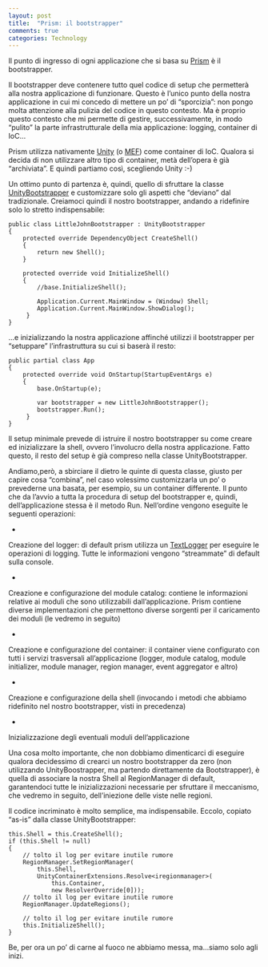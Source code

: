 ```yaml
---
layout: post
title:  "Prism: il bootstrapper"
comments: true
categories: Technology
---
```



Il punto di ingresso di ogni applicazione che si basa su [Prism](http://compositewpf.codeplex.com/) è il bootstrapper.

Il bootstrapper deve contenere tutto quel codice di setup che permetterà alla nostra applicazione di funzionare. Questo è l&#8217;unico punto della nostra applicazione in cui mi concedo di mettere un po&#8217; di &#8220;sporcizia&#8221;: non pongo molta attenzione alla pulizia del codice in questo contesto. Ma è proprio questo contesto che mi permette di gestire, successivamente, in modo &#8220;pulito&#8221; la parte infrastrutturale della mia applicazione: logging, container di IoC&#8230;

Prism utilizza nativamente [Unity](http://unity.codeplex.com/) (o [MEF](http://mef.codeplex.com/)) come container di IoC. Qualora si decida di non utilizzare altro tipo di container, metà dell&#8217;opera è già &#8220;archiviata&#8221;. E quindi partiamo così, scegliendo Unity :-)

Un ottimo punto di partenza è, quindi, quello di sfruttare la classe [UnityBootstrapper](http://msdn.microsoft.com/en-us/library/microsoft.practices.composite.unityextensions.unitybootstrapper.aspx) e customizzare solo gli aspetti che &#8220;deviano&#8221; dal tradizionale. Creiamoci quindi il nostro bootstrapper, andando a ridefinire solo lo stretto indispensabile:

```
public class LittleJohnBootstrapper : UnityBootstrapper     
{
    protected override DependencyObject CreateShell()
    {
        return new Shell();
    }

    protected override void InitializeShell()
    {
        //base.InitializeShell();

        Application.Current.MainWindow = (Window) Shell;
        Application.Current.MainWindow.ShowDialog();
     }
}

```

&#8230;e inizializzando la nostra applicazione affinché utilizzi il bootstrapper per &#8220;setuppare&#8221; l&#8217;infrastruttura su cui si baserà il resto:

```
public partial class App     
{
    protected override void OnStartup(StartupEventArgs e)
    {
        base.OnStartup(e);

        var bootstrapper = new LittleJohnBootstrapper();
        bootstrapper.Run();
     }
}

```

Il setup minimale prevede di istruire il nostro bootstrapper su come creare ed inizializzare la shell, ovvero l&#8217;involucro della nostra applicazione. Fatto questo, il resto del setup è già compreso nella classe UnityBootstrapper.

Andiamo,però, a sbirciare il dietro le quinte di questa classe, giusto per capire cosa &#8220;combina&#8221;, nel caso volessimo customizzarla un po&#8217; o prevederne una basata, per esempio, su un container differente.
Il punto che da l&#8217;avvio a tutta la procedura di setup del bootstrapper e, quindi, dell&#8217;applicazione stessa è il metodo Run. Nell&#8217;ordine vengono eseguite le seguenti operazioni:

- 
Creazione del logger: di default prism utilizza un [TextLogger](http://msdn.microsoft.com/en-us/library/gg431439(v=PandP.38).aspx) per eseguire le operazioni di logging. Tutte le informazioni vengono &#8220;streammate&#8221; di default sulla console.

- 
Creazione e configurazione del module catalog: contiene le informazioni relative ai moduli che sono utilizzabili dall&#8217;applicazione. Prism contiene diverse implementazioni che permettono diverse sorgenti per il caricamento dei moduli (le vedremo in seguito)

- 
Creazione e configurazione del container: il container viene configurato con tutti i servizi trasversali all&#8217;applicazione (logger, module catalog, module initializer, module manager, region manager, event aggregator e altro)

- 
Creazione e configurazione della shell (invocando i metodi che abbiamo ridefinito nel nostro bootstrapper, visti in precedenza)

- 
Inizializzazione degli eventuali moduli dell&#8217;applicazione



Una cosa molto importante, che non dobbiamo dimenticarci di eseguire qualora decidessimo di crearci un nostro bootstrapper da zero (non utilizzando UnityBoostrapper, ma partendo direttamente da Bootstrapper), è quella di associare la nostra Shell al RegionManager di default, garantendoci tutte le inizializzazioni necessarie per sfruttare il meccanismo, che vedremo in seguito, dell&#8217;iniezione delle viste nelle regioni.

Il codice incriminato è molto semplice, ma indispensabile. Eccolo, copiato &#8220;as-is&#8221; dalla classe UnityBootstrapper:

```
this.Shell = this.CreateShell();      
if (this.Shell != null)
{
    // tolto il log per evitare inutile rumore
    RegionManager.SetRegionManager(
        this.Shell, 
        UnityContainerExtensions.Resolve<iregionmanager>(
            this.Container, 
            new ResolverOverride[0]));
    // tolto il log per evitare inutile rumore        
    RegionManager.UpdateRegions();

    // tolto il log per evitare inutile rumore        
    this.InitializeShell();
}

```

Be, per ora un po&#8217; di carne al fuoco ne abbiamo messa, ma&#8230;siamo solo agli inizi.


